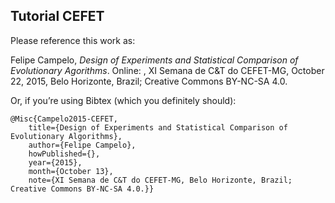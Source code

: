 ## Tutorial CEFET

Please reference this work as:

Felipe Campelo, _Design of Experiments and Statistical Comparison of Evolutionary Agorithms_. Online: [](), XI Semana de C\&T do CEFET-MG, October 22, 2015, Belo Horizonte, Brazil; Creative Commons BY-NC-SA 4.0.

Or, if you’re using Bibtex (which you definitely should):

```
@Misc{Campelo2015-CEFET,
	title={Design of Experiments and Statistical Comparison of Evolutionary Algorithms},
	author={Felipe Campelo},
	howPublished={},
	year={2015},
	month={October 13},
	note={XI Semana de C&T do CEFET-MG, Belo Horizonte, Brazil; Creative Commons BY-NC-SA 4.0.}}
```